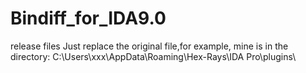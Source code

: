 # Bindiff_for_IDA9.0
release files
Just replace the original file,for example, mine is in the directory: C:\Users\xxx\AppData\Roaming\Hex-Rays\IDA Pro\plugins\
